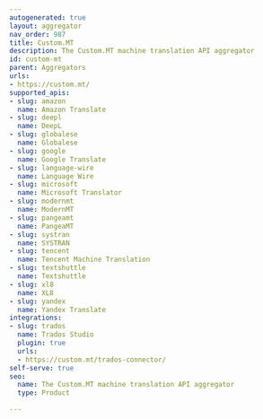 ```yaml
---
autogenerated: true
layout: aggregator
nav_order: 987
title: Custom.MT
description: The Custom.MT machine translation API aggregator
id: custom-mt
parent: Aggregators
urls:
- https://custom.mt/
supported_apis:
- slug: amazon
  name: Amazon Translate
- slug: deepl
  name: DeepL
- slug: globalese
  name: Globalese
- slug: google
  name: Google Translate
- slug: language-wire
  name: Language Wire
- slug: microsoft
  name: Microsoft Translator
- slug: modernmt
  name: ModernMT
- slug: pangeamt
  name: PangeaMT
- slug: systran
  name: SYSTRAN
- slug: tencent
  name: Tencent Machine Translation
- slug: textshuttle
  name: Textshuttle
- slug: xl8
  name: XL8
- slug: yandex
  name: Yandex Translate
integrations:
- slug: trados
  name: Trados Studio
  plugin: true
  urls:
  - https://custom.mt/trados-connector/
self-serve: true
seo:
  name: The Custom.MT machine translation API aggregator
  type: Product

---
```


